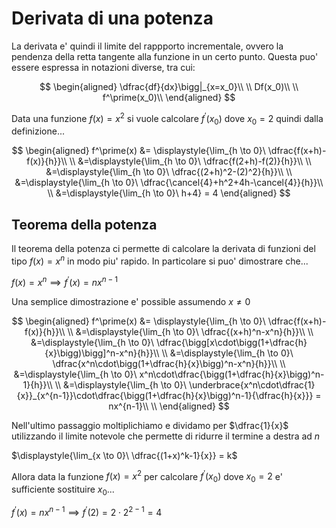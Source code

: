 # Derivata di una potenza  

La derivata e' quindi il limite del rappporto incrementale, ovvero la pendenza della retta tangente alla funzione in un certo punto. Questa puo' essere espressa in notazioni diverse, tra cui:  

$$
\begin{aligned}
    \dfrac{df}{dx}\bigg|_{x=x_0}\\
    \\
    Df(x_0)\\
    \\
    f^\prime(x_0)\\
\end{aligned}
$$  

Data una funzione $f(x) = x^2$ si vuole calcolare $f^\prime(x_0)$ dove $x_0 = 2$ quindi dalla definizione...   

$$
\begin{aligned}
    f^\prime(x) &= \displaystyle{\lim_{h \to 0}\ \dfrac{f(x+h)-f(x)}{h}}\\
    \\
    &=\displaystyle{\lim_{h \to 0}\ \dfrac{f(2+h)-f(2)}{h}}\\
    \\
    &=\displaystyle{\lim_{h \to 0}\ \dfrac{(2+h)^2-(2)^2}{h}}\\
    \\
    &=\displaystyle{\lim_{h \to 0}\ \dfrac{\cancel{4}+h^2+4h-\cancel{4}}{h}}\\
    \\
    &=\displaystyle{\lim_{h \to 0}\ h+4} = 4
\end{aligned}
$$

## Teorema della potenza  

Il teorema della potenza ci permette di calcolare la derivata di funzioni del tipo $f(x) = x^n$ in modo piu' rapido. In particolare si puo' dimostrare che...  

$f(x) = x^n \implies f^\prime(x) = nx^{n-1}$  

Una semplice dimostrazione e' possible assumendo $x \ne 0$  

$$
\begin{aligned}
    f^\prime(x) &= \displaystyle{\lim_{h \to 0}\ \dfrac{f(x+h)-f(x)}{h}}\\
    \\
    &=\displaystyle{\lim_{h \to 0}\ \dfrac{(x+h)^n-x^n}{h}}\\
    \\
    &=\displaystyle{\lim_{h \to 0}\ \dfrac{\bigg[x\cdot\bigg(1+\dfrac{h}{x}\bigg)\bigg]^n-x^n}{h}}\\
    \\
    &=\displaystyle{\lim_{h \to 0}\ \dfrac{x^n\cdot\bigg(1+\dfrac{h}{x}\bigg)^n-x^n}{h}}\\
    \\
    &=\displaystyle{\lim_{h \to 0}\ x^n\cdot\dfrac{\bigg(1+\dfrac{h}{x}\bigg)^n-1}{h}}\\
    \\
    &=\displaystyle{\lim_{h \to 0}\ \underbrace{x^n\cdot\dfrac{1}{x}}_{x^{n-1}}\cdot\dfrac{\bigg(1+\dfrac{h}{x}\bigg)^n-1}{\dfrac{h}{x}}} = nx^{n-1}\\
    \\
\end{aligned}
$$  

Nell'ultimo passaggio moltiplichiamo e dividamo per $\dfrac{1}{x}$ utilizzando il limite notevole che permette di ridurre il termine a destra ad $n$  

$\displaystyle{\lim_{x \to 0}\ \dfrac{(1+x)^k-1}{x}} = k$  

Allora data la funzione $f(x) = x^2$ per calcolare $f^\prime(x_0)$ dove $x_0 = 2$ e' sufficiente sostituire $x_0$...  

$f^\prime(x) = nx^{n-1} \implies f^\prime(2) = 2\cdot2^{2-1} = 4$  
